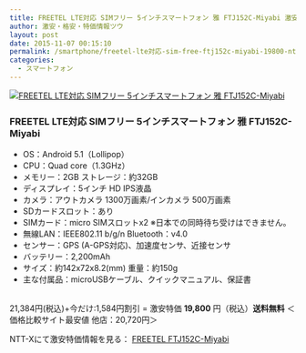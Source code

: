 ```yaml
---
title: FREETEL LTE対応 SIMフリー 5インチスマートフォン 雅 FTJ152C-Miyabi 激安特価19,800円！送料無料！
author: 激安・格安・特価情報ツウ
layout: post
date: 2015-11-07 00:15:10
permalink: /smartphone/freetel-lte対応-sim-free-ftj152c-miyabi-19800-nttx.html
categories:
  - スマートフォン
---
```


<div class="img-bg2 img_L">
  <a href="http://px.a8.net/svt/ejp?a8mat=ZYP6S+8IMA3E+S1Q+BWGDT&#038;a8ejpredirect=http://nttxstore.jp/_II_FR15181532" target="_blank"><img border="0" alt="FREETEL LTE対応 SIMフリー 5インチスマートフォン 雅 FTJ152C-Miyabi" src="http://image.nttxstore.jp/ls_images/F/FR/FR15181532.jpg" data-recalc-dims="1" /></a>
</div>

<!--more-->
### FREETEL LTE対応 SIMフリー 5インチスマートフォン 雅 FTJ152C-Miyabi

* OS：Android 5.1（Lollipop）
* CPU：Quad core（1.3GHz）
* メモリー：2GB  ストレージ：約32GB
* ディスプレイ：5インチ HD IPS液晶
* カメラ：アウトカメラ 1300万画素/インカメラ 500万画素
* SDカードスロット：あり
* SIMカード：micro SIMスロットx2 ※日本での同時待ち受けはできません。
* 無線LAN：IEEE802.11 b/g/n  Bluetooth：v4.0
* センサー：GPS (A-GPS対応)、加速度センサ、近接センサ
* バッテリー：2,200mAh
* サイズ：約142x72x8.2(mm)  重量：約150g
* 主な付属品：microUSBケーブル、クイックマニュアル、保証書

<br clear="all" />21,384円(税込)+今だけ:1,584円割引 = 激安特価 <span class="tokka-price"><strong>19,800</strong></span> 円（税込）**送料無料**
＜価格比較サイト最安値 他店：20,720円＞

NTT-Xにて激安特価情報を見る： <span class="fs150p"><a href="http://px.a8.net/svt/ejp?a8mat=ZYP6S+8IMA3E+S1Q+BWGDT&#038;a8ejpredirect=http://nttxstore.jp/_II_FR15181532" target="_blank">FREETEL FTJ152C-Miyabi</a></span>